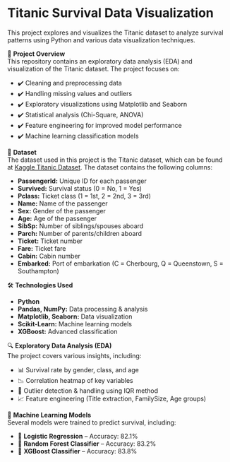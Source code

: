 # Titanic Survival Data Visualization

This project explores and visualizes the Titanic dataset to analyze survival patterns using Python and various data visualization techniques.

📌 **Project Overview**  
This repository contains an exploratory data analysis (EDA) and visualization of the Titanic dataset. The project focuses on:
- ✔️ Cleaning and preprocessing data
- ✔️ Handling missing values and outliers
- ✔️ Exploratory visualizations using Matplotlib and Seaborn
- ✔️ Statistical analysis (Chi-Square, ANOVA)
- ✔️ Feature engineering for improved model performance
- ✔️ Machine learning classification models

📂 **Dataset**  
The dataset used in this project is the Titanic dataset, which can be found at [Kaggle Titanic Dataset](https://www.kaggle.com/c/titanic). The dataset contains the following columns:
- **PassengerId:** Unique ID for each passenger
- **Survived:** Survival status (0 = No, 1 = Yes)
- **Pclass:** Ticket class (1 = 1st, 2 = 2nd, 3 = 3rd)
- **Name:** Name of the passenger
- **Sex:** Gender of the passenger
- **Age:** Age of the passenger
- **SibSp:** Number of siblings/spouses aboard
- **Parch:** Number of parents/children aboard
- **Ticket:** Ticket number
- **Fare:** Ticket fare
- **Cabin:** Cabin number
- **Embarked:** Port of embarkation (C = Cherbourg, Q = Queenstown, S = Southampton)

🛠 **Technologies Used**  
- **Python**
- **Pandas, NumPy:** Data processing & analysis
- **Matplotlib, Seaborn:** Data visualization
- **Scikit-Learn:** Machine learning models
- **XGBoost:** Advanced classification

🔍 **Exploratory Data Analysis (EDA)**  
The project covers various insights, including:
- 📊 Survival rate by gender, class, and age
- 📉 Correlation heatmap of key variables
- 📌 Outlier detection & handling using IQR method
- 📈 Feature engineering (Title extraction, FamilySize, Age groups)

🤖 **Machine Learning Models**  
Several models were trained to predict survival, including:
- 🔹 **Logistic Regression** – Accuracy: 82.1%
- 🔹 **Random Forest Classifier** – Accuracy: 83.2%
- 🔹 **XGBoost Classifier** – Accuracy: 83.8%
